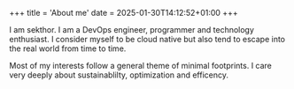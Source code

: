 +++
title = 'About me'
date = 2025-01-30T14:12:52+01:00
+++

I am sekthor.
I am a DevOps engineer, programmer and technology enthusiast.
I consider myself to be cloud native but also tend to escape into the real world from time to time.

Most of my interests follow a general theme of minimal footprints. 
I care very deeply about sustainablilty, optimization and efficency.
